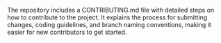 The repository includes a CONTRIBUTING.md file with detailed steps on how to contribute to the project. 
It explains the process for submitting changes, coding guidelines, and branch naming conventions, 
making it easier for new contributors to get started.
